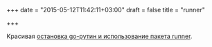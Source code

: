 +++
date = "2015-05-12T11:42:11+03:00"
draft = false
title = "runner"

+++

<p>Красивая <a href="https://medium.com/matryer/stopping-goroutines-golang-1bf28799c1cb">остановка go-рутин и использование пакета&nbsp;runner</a>.</p>

